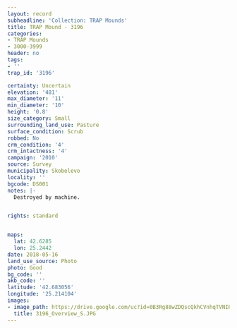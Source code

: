 ```yaml
---
layout: record
subheadline: 'Collection: TRAP Mounds'
title: TRAP Mound - 3196
categories:
- TRAP Mounds
- 3000-3999
header: no
tags:
- ''
trap_id: '3196'

certainty: Uncertain
elevation: '481'
max_diameter: '11'
min_diameter: '10'
height: '0.8'
size_category: Small
surrounding_land_use: Pasture
surface_condition: Scrub
robbed: No
crm_condition: '4'
crm_intactness: '4'
campaign: '2010'
source: Survey
municipality: Skobelevo
locality: ''
bgcode: DS001
notes: |-
  Destroyed by machine.


rights: standard


maps:
  lat: 42.6285
  lon: 25.2442
date: 2018-05-16
land_use_source: Photo
photo: Good
bg_code: ''
akb_code: ''
latitude: '42.683056'
longitude: '25.214104'
images:
- image_path: https://drive.google.com/uc?id=0B3Rg88wZDQscQkhCVnhqTVNIRVk
  title: 3196_Overview_S.JPG
---
```

